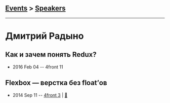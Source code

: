 ## [Events](../README.md) > [Speakers](../speakers.md)
---

# Дмитрий Радыно

## Как и зачем понять Redux?
- 2016 Feb 04 -- 4front 11    
## Flexbox — верстка без float’ов
- 2014 Sep 11 -- [4front 3](https://youtu.be/2ujfOyJE7zk?list=PLnZ0ef3Uu2pt8LWsBTQv9HLn1pYvwz-o0)  | [:notebook:](https://www.slideshare.net/radyno/flexbox-39134410?ref=http://xbsoftware.ru/blog/4front-meetup-3-flexbox-typescript-javascript-grunt/)  
